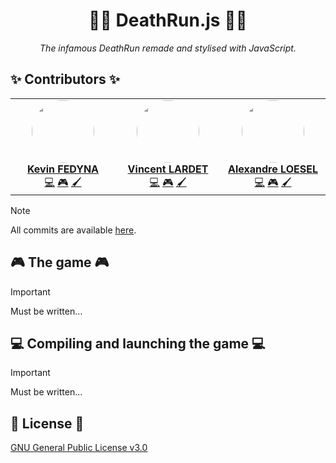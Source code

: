 <div align="center">

# 🏃‍♂️ DeathRun.js 🏃‍♂️

*The infamous DeathRun remade and stylised with JavaScript.*

</div>


## ✨ Contributors ✨

<table align="center">
    <tbody>
        <tr>
            <td width="25%" align="center" valign="top">
                <a href="https://github.com/fedyna-k">
                    <img src="https://avatars.githubusercontent.com/u/40734890" width="100px" style="clip-path: circle(50%)"> <br/>
                    <b>Kevin FEDYNA</b>
                </a> <br/>
                <a title="Code & Documentation" href="https://github.com/fedyna-k/DeathRun.js/commits?author=fedyna-k">💻</a> <a title="Game Design" href="">🎮</a> <a title="Artworks" href="">🖌️</a>
            </td>
            <td width="25%" align="center" valign="top">
                <a href="https://github.com/AaZz12">
                    <img src="https://avatars.githubusercontent.com/u/119574912?v=4" width="100px" style="clip-path: circle(50%)"> <br/>
                    <b>Vincent LARDET</b>
                </a> <br/>
                <a title="Code & Documentation" href="https://github.com/fedyna-k/DeathRun.js/commits?author=AaZz12">💻</a> <a title="Game Design" href="">🎮</a> <a title="Artworks" href="">🖌️</a>
            </td>
            <td width="25%" align="center" valign="top">
                <a href="https://github.com/FrirexD">
                    <img src="https://avatars.githubusercontent.com/u/115400655?v=4" width="100px" style="clip-path: circle(50%)"> <br/>
                    <b>Alexandre LOESEL</b>
                </a> <br/>
                <a title="Code & Documentation" href="https://github.com/fedyna-k/DeathRun.js/commits?author=FrirexD">💻</a> <a title="Game Design" href="">🎮</a> <a title="Artworks" href="">🖌️</a>
            </td>
        </tr>
    </tbody>
</table>

> [!NOTE]
> All commits are available [here](https://github.com/fedyna-k/DeathRun.js/commits/main).

## 🎮 The game 🎮

> [!IMPORTANT]
> Must be written...

## 💻 Compiling and launching the game 💻

> [!IMPORTANT]
> Must be written...

## 📖 License 📖

[GNU General Public License v3.0](https://github.com/fedyna-k/DeathRun.js/blob/main/LICENSE)